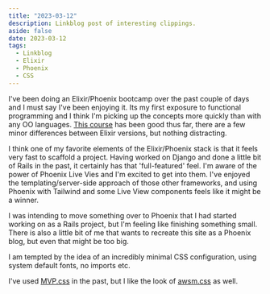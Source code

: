 ```yaml
---
title: "2023-03-12"
description: Linkblog post of interesting clippings.
aside: false
date: 2023-03-12
tags:
  - Linkblog
  - Elixir
  - Phoenix
  - CSS
---
```


I've been doing an Elixir/Phoenix bootcamp over the past couple of days and I must say I've been enjoying it. Its my first exposure to functional programming and I think I'm picking up the concepts more quickly than with any OO languages. [This course](https://www.udemy.com/course/the-complete-elixir-and-phoenix-bootcamp-and-tutorial/) has been good thus far, there are a few minor differences between Elixir versions, but nothing distracting. 

I think one of my favorite elements of the Elixir/Phoenix stack is that it feels very fast to scaffold a project. Having worked on Django and done a little bit of Rails in the past, it certainly has that 'full-featured' feel. I'm aware of the power of Phoenix Live Vies and I'm excited to get into them. I've enjoyed the templating/server-side approach of those other frameworks, and using Phoenix with Tailwind and some Live View components feels like it might be a winner.

I was intending to move something over to Phoenix that I had started working on as a Rails project, but I'm feeling like finishing something small. There is also a little bit of me that wants to recreate this site as a Phoenix blog, but even that might be too big.

I am tempted by the idea of an incredibly minimal CSS configuration, using system default fonts, no imports etc.

I've used [MVP.css](https://andybrewer.github.io/mvp/) in the past, but I like the look of [awsm.css](https://github.com/igoradamenko/awsm.css) as well.